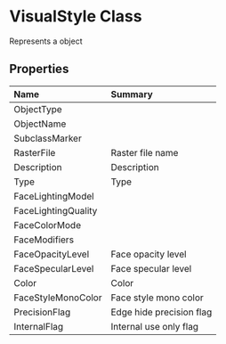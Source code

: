 # VisualStyle Class

Represents a <see cref="T:ACadSharp.Objects.VisualStyle" /> object

## Properties

| Name | Summary | 
| :- | :- | 
| ObjectType |  | 
| ObjectName |  | 
| SubclassMarker |  | 
| RasterFile | Raster file name | 
| Description | Description | 
| Type | Type | 
| FaceLightingModel |  | 
| FaceLightingQuality |  | 
| FaceColorMode |  | 
| FaceModifiers |  | 
| FaceOpacityLevel | Face opacity level | 
| FaceSpecularLevel | Face specular level | 
| Color | Color | 
| FaceStyleMonoColor | Face style mono color | 
| PrecisionFlag | Edge hide precision flag | 
| InternalFlag | Internal use only flag | 

